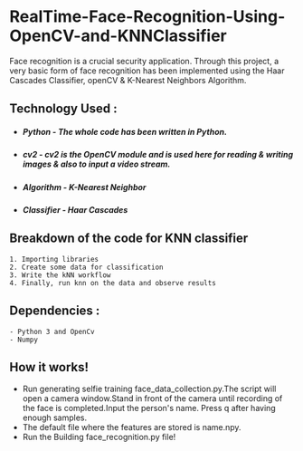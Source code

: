 # RealTime-Face-Recognition-Using-OpenCV-and-KNNClassifier

Face recognition is a crucial security application. Through this project,  a very basic form of face recognition has been implemented using the Haar Cascades Classifier, openCV & K-Nearest Neighbors Algorithm.

## Technology Used :
- ##### Python - The whole code has been written in Python.
- ##### cv2 -  cv2 is the OpenCV module and is used here for reading & writing images & also to input a video stream.
- ##### Algorithm - K-Nearest Neighbor
- ##### Classifier - Haar Cascades


## Breakdown of the code for KNN classifier
    1. Importing libraries
    2. Create some data for classification
    3. Write the kNN workflow
    4. Finally, run knn on the data and observe results
## Dependencies :
    - Python 3 and OpenCv
    - Numpy
## How it works!
* Run generating selfie training face_data_collection.py.The script will open a camera window.Stand in front of the camera until recording of the face is completed.Input the person's name. Press q after having enough samples.
* The default file where the features are stored is name.npy.
* Run the Building face_recognition.py file!
